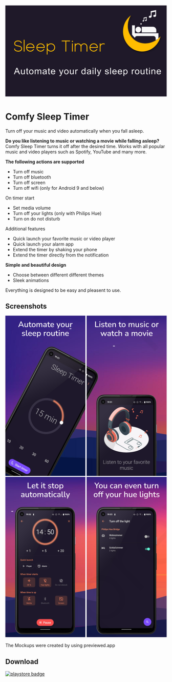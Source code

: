 # <img src="screenshots/header.png" width="1024"/>

# Comfy Sleep Timer

Turn off your music and video automatically when you fall asleep.

<b>Do you like listening to music or watching a movie while falling asleep?</b>
Comfy Sleep Timer turns it off after the desired time. Works with all popular music and video players such as Spotify, YouTube and many more.

<b>The following actions are supported</b>
* Turn off music
* Turn off bluetooth
* Turn off screen
* Turn off wifi (only for Android 9 and below) 

On timer start
* Set media volume
* Turn off your lights (only with Philips Hue)
* Turn on do not disturb

Additional features
* Quick launch your favorite music or video player
* Quick launch your alarm app
* Extend the timer by shaking your phone
* Extend the timer directly from the notification

<b>Simple and beautiful design</b>
* Choose between different different themes
* Sleek animations

Everything is designed to be easy and pleasent to use.

## Screenshots

<p float="left">
  <img src="screenshots/home.png" width="250" />
  <img src="screenshots/intro_2.png" width="250" /> 
  <img src="screenshots/timer.png" width="250" /> 
  <img src="screenshots/lights.png" width="250" /> 
</p>

The Mockups were created by using previewed.app

## Download

[![playstore badge][]][playstore link]


[playstore badge]: https://play.google.com/intl/en_us/badges/images/generic/en-play-badge.png
[playstore link]: https://play.google.com/store/apps/details?id=dr.achim.sleep_timer
